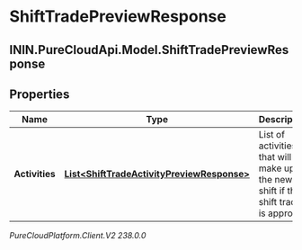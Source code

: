 # ShiftTradePreviewResponse

## ININ.PureCloudApi.Model.ShiftTradePreviewResponse

## Properties

|Name | Type | Description | Notes|
|------------ | ------------- | ------------- | -------------|
| **Activities** | [**List&lt;ShiftTradeActivityPreviewResponse&gt;**](ShiftTradeActivityPreviewResponse) | List of activities that will make up the new shift if this shift trade is approved | [optional] |



_PureCloudPlatform.Client.V2 238.0.0_
